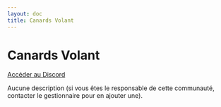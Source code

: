 ```yaml
---
layout: doc
title: Canards Volant
---
```


# Canards Volant

[Accéder au Discord](https://discord.gg/uQm4xjUEtc)

Aucune description (si vous êtes le responsable de cette communauté, contacter le gestionnaire pour en ajouter une).
